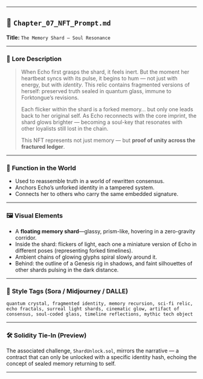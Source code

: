 

---

## 🔮 `Chapter_07_NFT_Prompt.md`  
**Title:** `The Memory Shard – Soul Resonance`

---

### 📖 **Lore Description**

> When Echo first grasps the shard, it feels inert. But the moment her heartbeat syncs with its pulse, it begins to hum — not just with energy, but with *identity*. This relic contains fragmented versions of herself: preserved truth sealed in quantum glass, immune to Forktongue’s revisions.  
>  
> Each flicker within the shard is a forked memory… but only one leads back to her original self. As Echo reconnects with the core imprint, the shard glows brighter — becoming a soul-key that resonates with other loyalists still lost in the chain.  
>  
> This NFT represents not just memory — but **proof of unity across the fractured ledger**.

---

### 🧠 **Function in the World**
- Used to reassemble truth in a world of rewritten consensus.
- Anchors Echo’s unforked identity in a tampered system.
- Connects her to others who carry the same embedded signature.

---

### 🖼️ **Visual Elements**
- A **floating memory shard**—glassy, prism-like, hovering in a zero-gravity corridor.
- Inside the shard: flickers of light, each one a miniature version of Echo in different poses (representing forked timelines).
- Ambient chains of glowing glyphs spiral slowly around it.
- Behind: the outline of a Genesis rig in shadows, and faint silhouettes of other shards pulsing in the dark distance.

---

### 🎨 **Style Tags (Sora / Midjourney / DALLE)**
```
quantum crystal, fragmented identity, memory recursion, sci-fi relic, echo fractals, surreal light shards, cinematic glow, artifact of consensus, soul-coded glass, timeline reflections, mythic tech object
```

---

### 🛠️ **Solidity Tie-In (Preview)**
The associated challenge, `ShardUnlock.sol`, mirrors the narrative — a contract that can only be unlocked with a specific identity hash, echoing the concept of sealed memory returning to self.

---
